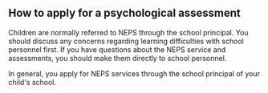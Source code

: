 ##  How to apply for a psychological assessment

Children are normally referred to NEPS through the school principal. You
should discuss any concerns regarding learning difficulties with school
personnel first. If you have questions about the NEPS service and assessments,
you should make them directly to school personnel.

In general, you apply for NEPS services through the school principal of your
child's school.
